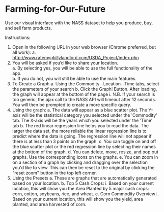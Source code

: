# Farming-for-Our-Future
Use our visual interface with the NASS dataset to help you produce, buy, and sell farm products.

Instructions:

1.	Open in the following URL in your web browser (Chrome preferred, but all work):
a.	http://www.ratemyphillylandlord.com/USDA_Project/index.php
2.	You will be asked if you’d like to share your location.  
a.	By selecting yes, you will be able to use the full functionality of the app.  
b.	If you do not, you will still be able to use the main features.
3.	To Create a Graph
a.	Using the Commodity--Location--Time tabs, select the parameters of your search
b.	Click the Graph! Button.  After loading, the graph will appear at the bottom of the page
i.	N.B.  If your search is too generic, the ajax call to the NASS API will timeout after 12 seconds.  You will then be prompted to create a more specific query.
4.	Using the graph:
a.	The data will appear as a blue scatter plot. The Y-axis will be the statistical category you selected under the 'Commodity' tab. The X-axis will be the years which you selected under the 'Time' tab
b.	The red linear regression line helps you to read the data. The larger the data set, the more reliable the linear regression line is to predict where the data is going. The regression line will not appear if there is at less than 3 points on the graph.
c.	You can toggle on and off the blue scatter plot or the red regression line by selecting their names at the bottom of the graph.
d.	You can delete, move, resize, and pop out graphs. Use the corresponding icons on the graphs.
e.	You can zoom in on a section of a graph by clicking and dragging over the selection you'd like to view. This can then be reset to the original by clicking the "reset zoom" button in the top left corner.
5.	Using the Presets
a.	These are graphs that are automatically generated based on your location.
b.	Top 5 Cash Crops:
i.	Based on your current location, this will show you the Area Planted by 5 major cash crops: corn, cotton, soybeans, rice, and wheat.
c.	Corn Commodity Overview
i.	Based on your current location, this will show you the yield, area planted, and area harvested of corn.
